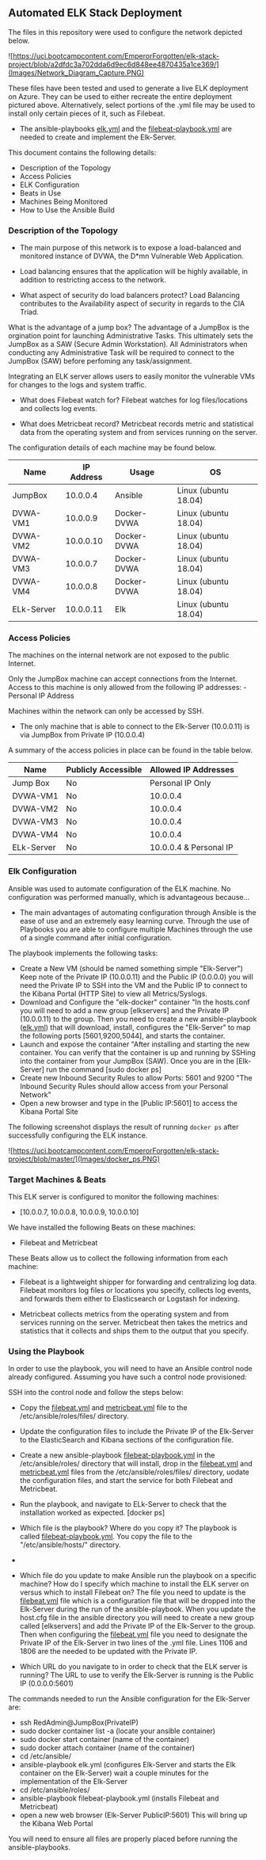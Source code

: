 ## Automated ELK Stack Deployment

The files in this repository were used to configure the network depicted below.

![https://uci.bootcampcontent.com/EmperorForgotten/elk-stack-project/blob/a2dfdc3a702dda6d9ec6d848ee4870435a1ce369/](Images/Network_Diagram_Capture.PNG)

These files have been tested and used to generate a live ELK deployment on Azure. They can be used to either recreate the entire deployment pictured above. Alternatively, select portions of the .yml file may be used to install only certain pieces of it, such as Filebeat.

  - The ansible-playbooks [elk.yml](https://uci.bootcampcontent.com/EmperorForgotten/elk-stack-project/blob/master/Ansible-Playbooks/elk.yml) and the [filebeat-playbook.yml](https://uci.bootcampcontent.com/EmperorForgotten/elk-stack-project/blob/master/Ansible-Playbooks/filebeat-playbook.yml) are needed to create and implement the Elk-Server.

This document contains the following details:
- Description of the Topology
- Access Policies
- ELK Configuration
- Beats in Use
- Machines Being Monitored
- How to Use the Ansible Build


### Description of the Topology

- The main purpose of this network is to expose a load-balanced and monitored instance of DVWA, the D*mn Vulnerable Web Application.

- Load balancing ensures that the application will be highly available, in addition to restricting access to the network.

- What aspect of security do load balancers protect?
Load Balancing contributes to the Availability aspect of security in regards to the CIA Triad. 

What is the advantage of a jump box?
The advantage of a JumpBox is the orgination point for launching Administrative Tasks. This ultimately sets the JumpBox as a SAW (Secure Admin Workstation). All Administrators when conducting any Administrative Task will be required to connect to the JumpBox (SAW) before perfoming any task/assignment.

Integrating an ELK server allows users to easily monitor the vulnerable VMs for changes to the logs and system traffic.

- What does Filebeat watch for?
Filebeat watches for log files/locations and collects log events.

- What does Metricbeat record?
Metricbeat records metric and statistical data from the operating system and from services running on the server.

The configuration details of each machine may be found below.

| Name       | IP Address | Usage        | OS                    |
|---         |---         |---           |---                    |
| JumpBox    | 10.0.0.4   | Ansible      | Linux (ubuntu 18.04)  |
| DVWA-VM1   | 10.0.0.9   | Docker-DVWA  | Linux (ubuntu 18.04)  |
| DVWA-VM2   | 10.0.0.10  | Docker-DVWA  | Linux (ubuntu 18.04)  |
| DVWA-VM3   | 10.0.0.7   | Docker-DVWA  | Linux (ubuntu 18.04)  |
| DVWA-VM4   | 10.0.0.8   | Docker-DVWA  | Linux (ubuntu 18.04)  |
| ELk-Server | 10.0.0.11  | Elk          | Linux (ubuntu 18.04)  |



### Access Policies

The machines on the internal network are not exposed to the public Internet. 

Only the JumpBox machine can accept connections from the Internet. Access to this machine is only allowed from the following IP addresses:
-Personal IP Address

Machines within the network can only be accessed by SSH.
- The only machine that is able to connect to the Elk-Server (10.0.0.11) is via JumpBox from Private IP (10.0.0.4)

A summary of the access policies in place can be found in the table below.

| Name       | Publicly Accessible | Allowed IP Addresses   |
|----------  |---------------------|----------------------  |
| Jump Box   | No                  | Personal IP Only       |
| DVWA-VM1   | No                  | 10.0.0.4               |
| DVWA-VM2   | No                  | 10.0.0.4               |
| DVWA-VM3   | No                  | 10.0.0.4               |
| DVWA-VM4   | No                  | 10.0.0.4               |
| ELk-Server | No                  | 10.0.0.4 & Personal IP |

### Elk Configuration

Ansible was used to automate configuration of the ELK machine. No configuration was performed manually, which is advantageous because...
- The main advantages of automating configuration through Ansible is the ease of use and an extremely easy learning curve. Through the use of Playbooks you are able to configure multiple Machines through the use of a single command after initial configuration.

The playbook implements the following tasks:
- Create a New VM (should be named something simple "Elk-Server") Keep note of the Private IP (10.0.0.11) and the Public IP (0.0.0.0) you will need the Private IP to SSH into the VM and the Public IP to connect to the Kibana Portal (HTTP Site) to view all Metrics/Syslogs.
- Download and Configure the "elk-docker" container "In the hosts.conf you will need to add a new group [elkservers] and the Private IP (10.0.0.11) to the group. Then you need to create a new ansible-playbook ([elk.yml](https://uci.bootcampcontent.com/EmperorForgotten/elk-stack-project/blob/master/Ansible-Playbooks/elk.yml)) that will download, install, configures the "Elk-Server" to map the following ports [5601,9200,5044], and starts the container.
- Launch and expose the container "After installing and starting the new container. You can verify that the container is up and running by SSHing into the container from your JumpBox (SAW). Once you are in the [Elk-Server] run the command [sudo docker ps]
- Create new Inbound Security Rules to allow Ports: 5601 and 9200 "The Inbound Security Rules should allow access from your Personal Network"
- Open a new browser and type in the [Public IP:5601] to access the Kibana Portal Site

The following screenshot displays the result of running `docker ps` after successfully configuring the ELK instance.

![https://uci.bootcampcontent.com/EmperorForgotten/elk-stack-project/blob/master/](Images/docker_ps.PNG)

### Target Machines & Beats
This ELK server is configured to monitor the following machines:
- [10.0.0.7, 10.0.0.8, 10.0.0.9, 10.0.0.10]

We have installed the following Beats on these machines:
- Filebeat and Metricbeat

These Beats allow us to collect the following information from each machine:
- Filebeat is a lightweight shipper for forwarding and centralizing log data. Filebeat monitors log files or locations you specify, collects log events, and forwards them either to Elasticsearch or Logstash for indexing.

- Metricbeat collects metrics from the operating system and from services running on the server. Metricbeat then takes the metrics and statistics that it collects and ships them to the output that you specify.

### Using the Playbook
In order to use the playbook, you will need to have an Ansible control node already configured. Assuming you have such a control node provisioned: 

SSH into the control node and follow the steps below:
- Copy the [filebeat.yml](https://uci.bootcampcontent.com/EmperorForgotten/elk-stack-project/blob/master/Ansible%20Configuration%20Files/filebeat.yml) and [metricbeat.yml](https://uci.bootcampcontent.com/EmperorForgotten/elk-stack-project/blob/master/Ansible%20Configuration%20Files/metricbeat.yml) file to the /etc/ansible/roles/files/ directory.
- Update the configuration files to include the Private IP of the Elk-Server to the ElasticSearch and Kibana sections of the configuration file.
- Create a new ansible-playbook [filebeat-playbook.yml](https://uci.bootcampcontent.com/EmperorForgotten/elk-stack-project/blob/master/Ansible-Playbooks/filebeat-playbook.yml) in the /etc/ansible/roles/ directory that will install, drop in the [filebeat.yml](https://uci.bootcampcontent.com/EmperorForgotten/elk-stack-project/blob/master/Ansible%20Configuration%20Files/filebeat.yml) and [metricbeat.yml](https://uci.bootcampcontent.com/EmperorForgotten/elk-stack-project/blob/master/Ansible%20Configuration%20Files/metricbeat.yml) files from the /etc/ansible/roles/files/ directory, uodate the configuration files, and start the service for both Filebeat and Metricbeat.
- Run the playbook, and navigate to ELk-Server to check that the installation worked as expected. [docker ps]

- Which file is the playbook? Where do you copy it? The playbook is called [filebeat-playbook.yml](https://uci.bootcampcontent.com/EmperorForgotten/elk-stack-project/blob/master/Ansible-Playbooks/filebeat-playbook.yml). You copy the file to the "/etc/ansible/hosts/" directory.
- 
- Which file do you update to make Ansible run the playbook on a specific machine? How do I specify which machine to install the ELK server on versus which to install Filebeat on? The file you need to update is the [filebeat.yml](https://uci.bootcampcontent.com/EmperorForgotten/elk-stack-project/blob/master/Ansible%20Configuration%20Files/filebeat.yml) file which is a configuration file that will be dropped into the Elk-Server during the run of the ansible-playbook. When you update the host.cfg file in the ansible directory you will need to create a new group called [elkservers] and add the Private IP of the Elk-Server to the group. Then when configuring the [filebeat.yml](https://uci.bootcampcontent.com/EmperorForgotten/elk-stack-project/blob/master/Ansible%20Configuration%20Files/filebeat.yml) file you need to designate the Private IP of the Elk-Server in two lines of the .yml file. Lines 1106 and 1806 are the needed to be updated with the Private IP.

- Which URL do you navigate to in order to check that the ELK server is running? The URL to use to verify the Elk-Server is running is the Public IP (0.0.0.0:5601)

The commands needed to run the Ansible configuration for the Elk-Server are:
- ssh RedAdmin@JumpBox(PrivateIP)
- sudo docker container list -a (locate your ansible container)
- sudo docker start container (name of the container)
- sudo docker attach container (name of the container)
- cd /etc/ansible/
- ansible-playbook elk.yml (configures Elk-Server and starts the Elk container on the Elk-Server) wait a couple minutes for the implementation of the Elk-Server
- cd /etc/ansible/roles/
- ansible-playbook filebeat-playbook.yml (installs Filebeat and Metricbeat)
- open a new web browser (Elk-Server PublicIP:5601) This will bring up the Kibana Web Portal

You will need to ensure all files are properly placed before running the ansible-playbooks.